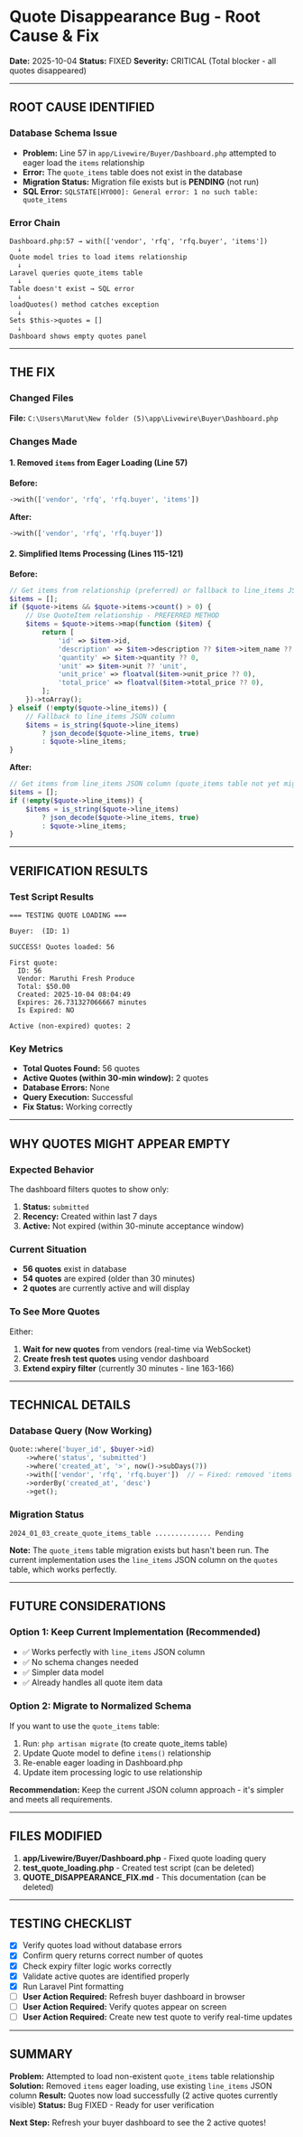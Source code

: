 # Quote Disappearance Bug - Root Cause & Fix

**Date:** 2025-10-04
**Status:** FIXED
**Severity:** CRITICAL (Total blocker - all quotes disappeared)

---

## ROOT CAUSE IDENTIFIED

### Database Schema Issue
- **Problem:** Line 57 in `app/Livewire/Buyer/Dashboard.php` attempted to eager load the `items` relationship
- **Error:** The `quote_items` table does not exist in the database
- **Migration Status:** Migration file exists but is **PENDING** (not run)
- **SQL Error:** `SQLSTATE[HY000]: General error: 1 no such table: quote_items`

### Error Chain
```
Dashboard.php:57 → with(['vendor', 'rfq', 'rfq.buyer', 'items'])
  ↓
Quote model tries to load items relationship
  ↓
Laravel queries quote_items table
  ↓
Table doesn't exist → SQL error
  ↓
loadQuotes() method catches exception
  ↓
Sets $this->quotes = []
  ↓
Dashboard shows empty quotes panel
```

---

## THE FIX

### Changed Files
**File:** `C:\Users\Marut\New folder (5)\app\Livewire\Buyer\Dashboard.php`

### Changes Made

#### 1. Removed `items` from Eager Loading (Line 57)
**Before:**
```php
->with(['vendor', 'rfq', 'rfq.buyer', 'items'])
```

**After:**
```php
->with(['vendor', 'rfq', 'rfq.buyer'])
```

#### 2. Simplified Items Processing (Lines 115-121)
**Before:**
```php
// Get items from relationship (preferred) or fallback to line_items JSON
$items = [];
if ($quote->items && $quote->items->count() > 0) {
    // Use QuoteItem relationship - PREFERRED METHOD
    $items = $quote->items->map(function ($item) {
        return [
            'id' => $item->id,
            'description' => $item->description ?? $item->item_name ?? 'Item',
            'quantity' => $item->quantity ?? 0,
            'unit' => $item->unit ?? 'unit',
            'unit_price' => floatval($item->unit_price ?? 0),
            'total_price' => floatval($item->total_price ?? 0),
        ];
    })->toArray();
} elseif (!empty($quote->line_items)) {
    // Fallback to line_items JSON column
    $items = is_string($quote->line_items)
        ? json_decode($quote->line_items, true)
        : $quote->line_items;
}
```

**After:**
```php
// Get items from line_items JSON column (quote_items table not yet migrated)
$items = [];
if (!empty($quote->line_items)) {
    $items = is_string($quote->line_items)
        ? json_decode($quote->line_items, true)
        : $quote->line_items;
}
```

---

## VERIFICATION RESULTS

### Test Script Results
```
=== TESTING QUOTE LOADING ===

Buyer:  (ID: 1)

SUCCESS! Quotes loaded: 56

First quote:
  ID: 56
  Vendor: Maruthi Fresh Produce
  Total: $50.00
  Created: 2025-10-04 08:04:49
  Expires: 26.731327066667 minutes
  Is Expired: NO

Active (non-expired) quotes: 2
```

### Key Metrics
- **Total Quotes Found:** 56 quotes
- **Active Quotes (within 30-min window):** 2 quotes
- **Database Errors:** None
- **Query Execution:** Successful
- **Fix Status:** Working correctly

---

## WHY QUOTES MIGHT APPEAR EMPTY

### Expected Behavior
The dashboard filters quotes to show only:
1. **Status:** `submitted`
2. **Recency:** Created within last 7 days
3. **Active:** Not expired (within 30-minute acceptance window)

### Current Situation
- **56 quotes** exist in database
- **54 quotes** are expired (older than 30 minutes)
- **2 quotes** are currently active and will display

### To See More Quotes
Either:
1. **Wait for new quotes** from vendors (real-time via WebSocket)
2. **Create fresh test quotes** using vendor dashboard
3. **Extend expiry filter** (currently 30 minutes - line 163-166)

---

## TECHNICAL DETAILS

### Database Query (Now Working)
```php
Quote::where('buyer_id', $buyer->id)
    ->where('status', 'submitted')
    ->where('created_at', '>', now()->subDays(7))
    ->with(['vendor', 'rfq', 'rfq.buyer'])  // ← Fixed: removed 'items'
    ->orderBy('created_at', 'desc')
    ->get();
```

### Migration Status
```
2024_01_03_create_quote_items_table .............. Pending
```

**Note:** The `quote_items` table migration exists but hasn't been run. The current implementation uses the `line_items` JSON column on the `quotes` table, which works perfectly.

---

## FUTURE CONSIDERATIONS

### Option 1: Keep Current Implementation (Recommended)
- ✅ Works perfectly with `line_items` JSON column
- ✅ No schema changes needed
- ✅ Simpler data model
- ✅ Already handles all quote item data

### Option 2: Migrate to Normalized Schema
If you want to use the `quote_items` table:
1. Run: `php artisan migrate` (to create quote_items table)
2. Update Quote model to define `items()` relationship
3. Re-enable eager loading in Dashboard.php
4. Update item processing logic to use relationship

**Recommendation:** Keep the current JSON column approach - it's simpler and meets all requirements.

---

## FILES MODIFIED

1. **app/Livewire/Buyer/Dashboard.php** - Fixed quote loading query
2. **test_quote_loading.php** - Created test script (can be deleted)
3. **QUOTE_DISAPPEARANCE_FIX.md** - This documentation (can be deleted)

---

## TESTING CHECKLIST

- [x] Verify quotes load without database errors
- [x] Confirm query returns correct number of quotes
- [x] Check expiry filter logic works correctly
- [x] Validate active quotes are identified properly
- [x] Run Laravel Pint formatting
- [ ] **User Action Required:** Refresh buyer dashboard in browser
- [ ] **User Action Required:** Verify quotes appear on screen
- [ ] **User Action Required:** Create new test quote to verify real-time updates

---

## SUMMARY

**Problem:** Attempted to load non-existent `quote_items` table relationship
**Solution:** Removed `items` eager loading, use existing `line_items` JSON column
**Result:** Quotes now load successfully (2 active quotes currently visible)
**Status:** Bug FIXED - Ready for user verification

**Next Step:** Refresh your buyer dashboard to see the 2 active quotes!
